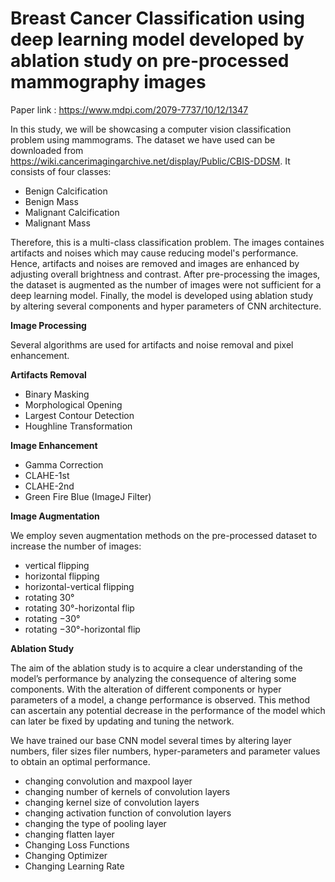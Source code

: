 # Breast Cancer Classification using deep learning model developed by ablation study on pre-processed mammography images

Paper link : https://www.mdpi.com/2079-7737/10/12/1347

In this study, we will be showcasing a computer vision classification problem using mammograms. The dataset we have used can be downloaded from https://wiki.cancerimagingarchive.net/display/Public/CBIS-DDSM. It consists of four classes:

* Benign Calcification
* Benign Mass
* Malignant Calcification
* Malignant Mass

Therefore, this is a multi-class classification problem. The images containes artifacts and noises which may cause reducing model's performance. Hence, artifacts and noises are removed and images are enhanced by adjusting overall brightness and contrast. After pre-processing the images, the dataset is augmented as the number of images were not sufficient for a deep learning model. Finally, the model is developed using ablation study by altering several components and hyper parameters of CNN architecture.


**Image Processing**

Several algorithms are used for artifacts and noise removal and pixel enhancement.

**Artifacts Removal**

* Binary Masking
* Morphological Opening
* Largest Contour Detection
* Houghline Transformation

**Image Enhancement**

* Gamma Correction
* CLAHE-1st
* CLAHE-2nd
* Green Fire Blue (ImageJ Filter)

**Image Augmentation**

We employ seven augmentation methods on the pre-processed dataset to increase the number of images:

* vertical flipping
* horizontal flipping
* horizontal-vertical flipping
* rotating 30°
* rotating 30°-horizontal flip
* rotating −30°
* rotating −30°-horizontal flip

**Ablation Study**

The aim of the ablation study is to acquire a clear understanding of the model’s performance by analyzing the consequence of altering some components. With the alteration of different components or hyper parameters of a model, a change performance is observed. This method can ascertain any potential decrease in the performance of the model which can later be fixed by updating and tuning the network.

We have trained our base CNN model several times by altering layer numbers, filer sizes filer numbers, hyper-parameters and parameter values to obtain an optimal performance.

* changing convolution and maxpool layer
* changing number of kernels of convolution layers
* changing kernel size of convolution layers
* changing activation function of convolution layers
* changing the type of pooling layer
* changing flatten layer
* Changing Loss Functions
* Changing Optimizer
* Changing Learning Rate

